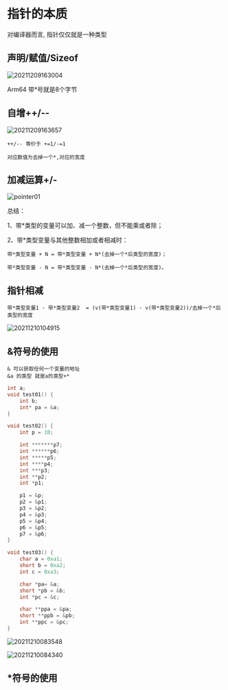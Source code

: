 # 指针的本质

对编译器而言, 指针仅仅就是一种类型

## 声明/赋值/Sizeof

![20211209163004](https://cdn.jsdelivr.net/gh/nzcv/picgo/20211209163004.png)

Arm64 带*号就是8个字节

## 自增++/--

![20211209163657](https://cdn.jsdelivr.net/gh/nzcv/picgo/20211209163657.png)

    ++/-- 等价于 +=1/-=1

    对应数值为去掉一个*,对应的宽度

## 加减运算+/-

![pointer01](https://cdn.jsdelivr.net/gh/nzcv/picgo/pointer01.png)


总结：

1、带*类型的变量可以加、减一个整数，但不能乘或者除；

2、带*类型变量与其他整数相加或者相减时：

    带*类型变量 + N = 带*类型变量 + N*(去掉一个*后类型的宽度)；
    
    带*类型变量 - N = 带*类型变量 - N*(去掉一个*后类型的宽度)。

## 指针相减

    带*类型变量1 - 带*类型变量2  = (v(带*类型变量1) - v(带*类型变量2))/去掉一个*后类型的宽度

![20211210104915](https://cdn.jsdelivr.net/gh/nzcv/picgo/20211210104915.png)


## &符号的使用

    & 可以获取任何一个变量的地址
    &a 的类型 就是a的类型+*

```c
int a;
void test01() {
    int b;
    int* pa = &a;
}

void test02() {
    int p = 10;

    int *******p7;
    int ******p6;
    int *****p5;
    int ****p4;
    int ***p3;
    int **p2;
    int *p1;

    p1 = &p;
    p2 = &p1;
    p3 = &p2;
    p4 = &p3;
    p5 = &p4;
    p6 = &p5;
    p7 = &p6;
}

void test03() {
    char a = 0xa1;
    short b = 0xa2;
    int c = 0xa3;

    char *pa= &a;
    short *pb = &b;
    int *pc = &c;

    char **ppa = &pa;
    short **ppb = &pb;
    int **ppc = &pc;
}
```
![20211210083548](https://cdn.jsdelivr.net/gh/nzcv/picgo/20211210083548.png)


![20211210084340](https://cdn.jsdelivr.net/gh/nzcv/picgo/20211210084340.png)

## *符号的使用

